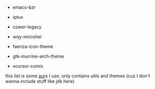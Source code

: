 
* emacs-bzr
* iptux
* cower-legacy
* wqy-microhei

* faenza-icon-theme
* gtk-murrine-arch-theme
* xcursor-comix

this list is some [aur](https://aur.archlinux.org/)s I use, only
contains utils and themes (cuz I don't wanna include stuff like jdk
here)
